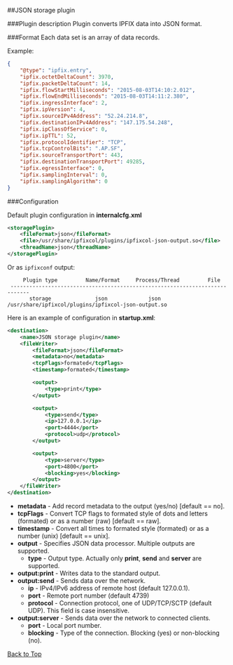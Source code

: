 ##<a name="top"></a>JSON storage plugin

###Plugin description
Plugin converts IPFIX data into JSON format.


###Format
Each data set is an array of data records.

Example:

```json
{
	"@type": "ipfix.entry",
	"ipfix.octetDeltaCount": 3970,
	"ipfix.packetDeltaCount": 14,
	"ipfix.flowStartMilliseconds": "2015-08-03T14:10:2.012",
	"ipfix.flowEndMilliseconds": "2015-08-03T14:11:2.380",
	"ipfix.ingressInterface": 2,
	"ipfix.ipVersion": 4,
	"ipfix.sourceIPv4Address": "52.24.214.8",
	"ipfix.destinationIPv4Address": "147.175.54.248",
	"ipfix.ipClassOfService": 0,
	"ipfix.ipTTL": 52,
	"ipfix.protocolIdentifier": "TCP",
	"ipfix.tcpControlBits": ".AP.SF",
	"ipfix.sourceTransportPort": 443,
	"ipfix.destinationTransportPort": 49285,
	"ipfix.egressInterface": 0,
	"ipfix.samplingInterval": 0,
	"ipfix.samplingAlgorithm": 0
}
```

###Configuration

Default plugin configuration in **internalcfg.xml**

```xml
<storagePlugin>
    <fileFormat>json</fileFormat>
    <file>/usr/share/ipfixcol/plugins/ipfixcol-json-output.so</file>
    <threadName>json</threadName>
</storagePlugin>
```
Or as `ipfixconf` output:

```
     Plugin type         Name/Format     Process/Thread         File        
 ----------------------------------------------------------------------------
       storage              json             json          /usr/share/ipfixcol/plugins/ipfixcol-json-output.so
```

Here is an example of configuration in **startup.xml**:

```xml
<destination>
    <name>JSON storage plugin</name>
	<fileWriter>
		<fileFormat>json</fileFormat>
		<metadata>no</metadata>
		<tcpFlags>formated</tcpFlags>
		<timestamp>formated</timestamp>

		<output>
			<type>print</type>
		</output>

		<output>
			<type>send</type>
			<ip>127.0.0.1</ip>
			<port>4444</port>
			<protocol>udp</protocol>
		</output>

		<output>
			<type>server</type>
			<port>4800</port>
			<blocking>yes</blocking>
		</output>
	</fileWriter>
</destination>
```
* **metadata** - Add record metadata to the output (yes/no) [default == no].
* **tcpFlags** - Convert TCP flags to formated style of dots and letters (formated) or as a number (raw) [default == raw].
* **timestamp** - Convert all times to formated style (formated) or as a number (unix) [default == unix].
* **output** - Specifies JSON data processor. Multiple outputs are supported.
	* **type** - Output type. Actually only **print**, **send** and **server** are supported.
* **output:print** - Writes data to the standard output.
* **output:send** - Sends data over the network.
	* **ip** - IPv4/IPv6 address of remote host (default 127.0.0.1).
	* **port** - Remote port number (default 4739)
	* **protocol** - Connection protocol, one of UDP/TCP/SCTP (default UDP). This field is case insensitive.
* **output:server** - Sends data over the network to connected clients.
	* **port** - Local port number.
	* **blocking** - Type of the connection. Blocking (yes) or non-blocking (no).

[Back to Top](#top)
